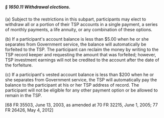 ##### § 1650.11 Withdrawal elections. #####

(a) Subject to the restrictions in this subpart, participants may elect to withdraw all or a portion of their TSP accounts in a single payment, a series of monthly payments, a life annuity, or any combination of these options.

(b) If a participant's account balance is less than $5.00 when he or she separates from Government service, the balance will automatically be forfeited to the TSP. The participant can reclaim the money by writing to the TSP record keeper and requesting the amount that was forfeited; however, TSP investment earnings will not be credited to the account after the date of the forfeiture.

(c) If a participant's vested account balance is less than $200 when he or she separates from Government service, the TSP will automatically pay the balance to the participant at his or her TSP address of record. The participant will not be eligible for any other payment option or be allowed to remain in the TSP.

[68 FR 35503, June 13, 2003, as amended at 70 FR 32215, June 1, 2005; 77 FR 26426, May 4, 2012]